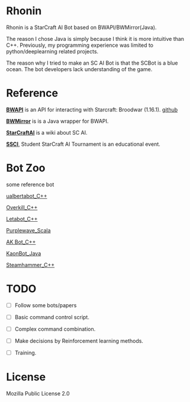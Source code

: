 # Rhonin
Rhonin is a StarCraft AI Bot based on BWAPI/BWMirror(Java).

The reason I chose Java is simply because I think it is more intuitive than C++. Previously, my programming experience was limited to python/deeplearning related projects.

The reason why I tried to make an SC AI Bot is that the SCBot is a blue ocean. The bot developers lack understanding of the game.

# Reference
<b>[BWAPI](https://bwapi.github.io/)</b> is an API for interacting with Starcraft: Broodwar (1.16.1). [github](https://github.com/bwapi/bwapi)

<b>[BWMirror](http://bwmirror.jurenka.sk/)</b> is  is a Java wrapper for BWAPI. 


<b>[StarCraftAI](http://www.starcraftai.com/wiki/Main_Page)</b> is a wiki about SC AI.

<b>[SSCI](https://sscaitournament.com/)</b>, Student StarCraft AI Tournament is an educational event. 

# Bot Zoo
some reference bot

[ualbertabot_C++](https://github.com/davechurchill/ualbertabot)

[Overkill_C++](https://github.com/sijiaxu/Overkill)

[Letabot_C++](https://github.com/MartinRooijackers/LetaBot)

[Purplewave_Scala](https://github.com/dgant/PurpleWave)

[AK Bot_C++](https://github.com/kant2002/ualbertabot)

[KaonBot_Java](https://github.com/m-khan/KaonBot)

[Steamhammer_C++](http://satirist.org/ai/starcraft/steamhammer/)

# TODO


- [ ] Follow some bots/papers

- [ ] Basic command control script.

- [ ] Complex command combination.

- [ ] Make decisions by Reinforcement learning methods.

- [ ] Training.

# License

Mozilla Public License 2.0





